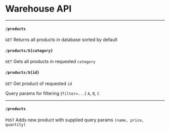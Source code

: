 # Warehouse API

---
#### `/products`
`GET` Returns all products in database sorted by default

#### `/products/${category}`
`GET` Gets all products in requested `category`

#### `/products/${id}`
`GET` Get product of requested `id`

Query params for filtering (`filter=...`) `A`, `B`, `C`

---
#### `/products`
`POST` Adds new product with supplied query params `(name, price, quantity)`